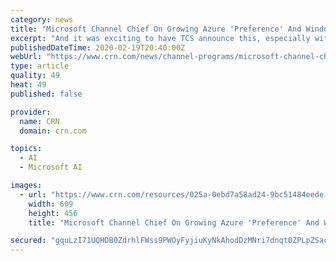 ```yaml
---
category: news
title: "Microsoft Channel Chief On Growing Azure 'Preference' And Windows Virtual Desktop"
excerpt: "And it was exciting to have TCS announce this, especially with the way they're going to leverage the power of AI, automation and cloud. And then, just last month, HCL also launched their Microsoft business unit. And they actually traverse all the offerings in business apps, Dynamics, Azure, IoT, AI/ML. Then we're also working with them on ..."
publishedDateTime: 2020-02-19T20:40:00Z
webUrl: "https://www.crn.com/news/channel-programs/microsoft-channel-chief-on-growing-azure-preference-and-windows-virtual-desktop"
type: article
quality: 49
heat: 49
published: false

provider:
  name: CRN
  domain: crn.com

topics:
  - AI
  - Microsoft AI

images:
  - url: "https://www.crn.com/resources/025a-0ebd7a58ad24-9bc51484eede-1000/gavriella-schuster.jpg"
    width: 609
    height: 456
    title: "Microsoft Channel Chief On Growing Azure 'Preference' And Windows Virtual Desktop"

secured: "gquLzI71UQHDB0ZdrhlFWss9PWOyFyjiuKyNkAhodDzMNri7dnqt0ZPLpZSacjgOsddk9sAb3jwXTqUr9kA2t6yYnjl3120qV/84lgqLjC20lMcdsnqvya1/tt6dSPbQuek4fpAbtvOwZJyuweODjd4oBSViJagrANXelCRPKrBiS/fLgIFYaofRYLzx8VOBS+yObgbQuGK+biTFDJ3LaEkInwH1eiASeyRyT7IKo85akCoEo4yUSu80k6LAM+zut3n/wneRgsh7ODsBZ/lw558B9JoYfjky/CRjENUJ2svPHVpykxmryC4IFaABV+gH+F5uiKiQUEqCGFP/usNEnsKKqOenMnHwzaXcUlDfEeI9qFR98YLTex5a57g/SLND5xVnkud0utCnUPDvHzDJ4HOFf+Pvp/fKj+7zH0cKKNTEUnm5ruBrsejNjtmd3aaBgvxDm2armKFoeJNYPqfxxQJEUtQtjjnWYqLGi3ka0ic=;XZ8YYnm30h5e3aq7c/hiLA=="
---
```


